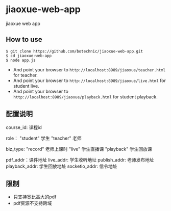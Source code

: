 # jiaoxue-web-app

jiaoxue web app

## How to use

```
$ git clone https://github.com/botechnic/jiaoxue-web-app.git
$ cd jiaoxue-web-app
$ node app.js
```

* And point your browser to `http://localhost:8989/jiaoxue/teacher.html` for teacher. 
* And point your browser to `http://localhost:8989/jiaoxue/live.html` for student live. 
* And point your browser to `http://localhost:8989/jiaoxue/playback.html` for student playback. 

## 配置说明
course_id: 课程id

role：
"student" 学生
"teacher" 老师

biz_type:
"record" 老师上课时
"live" 学生直播课
"playback" 学生回放课

pdf_addr：课件地址
live_addr: 学生收听地址
publish_addr: 老师发布地址
playback_addr: 学生回放地址
socketio_addr: 信令地址

## 限制
* 只支持宽比高大的pdf
* pdf资源不支持跨域
